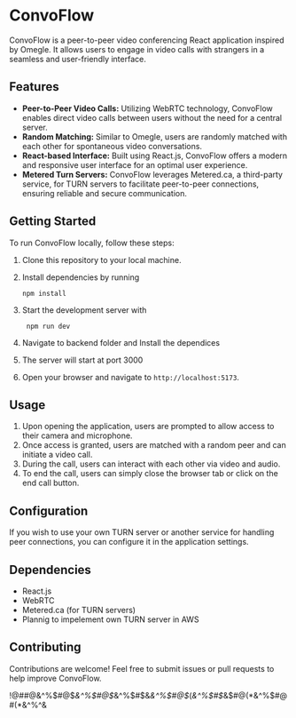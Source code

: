 # ConvoFlow

ConvoFlow is a peer-to-peer video conferencing React application inspired by Omegle. It allows users to engage in video calls with strangers in a seamless and user-friendly interface.

## Features

- **Peer-to-Peer Video Calls:** Utilizing WebRTC technology, ConvoFlow enables direct video calls between users without the need for a central server.
- **Random Matching:** Similar to Omegle, users are randomly matched with each other for spontaneous video conversations.
- **React-based Interface:** Built using React.js, ConvoFlow offers a modern and responsive user interface for an optimal user experience.
- **Metered Turn Servers:** ConvoFlow leverages Metered.ca, a third-party service, for TURN servers to facilitate peer-to-peer connections, ensuring reliable and secure communication.

## Getting Started

To run ConvoFlow locally, follow these steps:

1. Clone this repository to your local machine.
2. Install dependencies by running
   
   ```
   npm install
   ```

  
4. Start the development server with

    ```
     npm run dev
     ```
    
6. Navigate to backend folder and Install the dependices
7. The server will start at port 3000
8. Open your browser and navigate to `http://localhost:5173`.

## Usage

1. Upon opening the application, users are prompted to allow access to their camera and microphone.
2. Once access is granted, users are matched with a random peer and can initiate a video call.
3. During the call, users can interact with each other via video and audio.
4. To end the call, users can simply close the browser tab or click on the end call button.

## Configuration

If you wish to use your own TURN server or another service for handling peer connections, you can configure it in the application settings.

## Dependencies

- React.js
- WebRTC
- Metered.ca (for TURN servers)
- Plannig to impelement own TURN server in AWS

## Contributing

Contributions are welcome! Feel free to submit issues or pull requests to help improve ConvoFlow.

!@#$%^^%$#@&^%$#@$*&^%$#@$*&^%$#$&*&^%$#@$*(*&^%$#$*&$#@(*&^%$#@#(*&^$%#@$%^&

